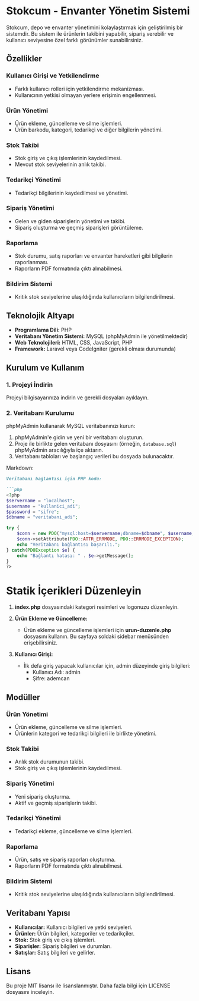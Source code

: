 # Stokcum - Envanter Yönetim Sistemi

Stokcum, depo ve envanter yönetimini kolaylaştırmak için geliştirilmiş bir sistemdir. Bu sistem ile ürünlerin takibini yapabilir, sipariş verebilir ve kullanıcı seviyesine özel farklı görünümler sunabilirsiniz.

## Özellikler

### Kullanıcı Girişi ve Yetkilendirme
- Farklı kullanıcı rolleri için yetkilendirme mekanizması.
- Kullanıcının yetkisi olmayan yerlere erişimin engellenmesi.

### Ürün Yönetimi
- Ürün ekleme, güncelleme ve silme işlemleri.
- Ürün barkodu, kategori, tedarikçi ve diğer bilgilerin yönetimi.

### Stok Takibi
- Stok giriş ve çıkış işlemlerinin kaydedilmesi.
- Mevcut stok seviyelerinin anlık takibi.

### Tedarikçi Yönetimi
- Tedarikçi bilgilerinin kaydedilmesi ve yönetimi.

### Sipariş Yönetimi
- Gelen ve giden siparişlerin yönetimi ve takibi.
- Sipariş oluşturma ve geçmiş siparişleri görüntüleme.

### Raporlama
- Stok durumu, satış raporları ve envanter hareketleri gibi bilgilerin raporlanması.
- Raporların PDF formatında çıktı alınabilmesi.

### Bildirim Sistemi
- Kritik stok seviyelerine ulaşıldığında kullanıcıların bilgilendirilmesi.

## Teknolojik Altyapı
- **Programlama Dili:** PHP
- **Veritabanı Yönetim Sistemi:** MySQL (phpMyAdmin ile yönetilmektedir)
- **Web Teknolojileri:** HTML, CSS, JavaScript, PHP
- **Framework:** Laravel veya CodeIgniter (gerekli olması durumunda)

## Kurulum ve Kullanım

### 1. Projeyi İndirin
Projeyi bilgisayarınıza indirin ve gerekli dosyaları ayıklayın.

### 2. Veritabanı Kurulumu
phpMyAdmin kullanarak MySQL veritabanınızı kurun:
1. phpMyAdmin'e gidin ve yeni bir veritabanı oluşturun.
2. Proje ile birlikte gelen veritabanı dosyasını (örneğin, `database.sql`) phpMyAdmin aracılığıyla içe aktarın.
3. Veritabanı tabloları ve başlangıç verileri bu dosyada bulunacaktır.

Markdown:
```markdown
Veritabanı bağlantısı için PHP kodu:

```php
<?php
$servername = "localhost";
$username = "kullanici_adi";
$password = "sifre";
$dbname = "veritabani_adi";

try {
    $conn = new PDO("mysql:host=$servername;dbname=$dbname", $username, $password);
    $conn->setAttribute(PDO::ATTR_ERRMODE, PDO::ERRMODE_EXCEPTION);
    echo "Veritabanı bağlantısı başarılı.";
} catch(PDOException $e) {
    echo "Bağlantı hatası: " . $e->getMessage();
}
?>
```
# Statik İçerikleri Düzenleyin

1. **index.php** dosyasındaki kategori resimleri ve logonuzu düzenleyin.

2. **Ürün Ekleme ve Güncelleme:**
   - Ürün ekleme ve güncelleme işlemleri için **urun-duzenle.php** dosyasını kullanın. Bu sayfaya soldaki sidebar menüsünden erişebilirsiniz.

3. **Kullanıcı Girişi:**
   - İlk defa giriş yapacak kullanıcılar için, admin düzeyinde giriş bilgileri:
     - Kullanıcı Adı: admin
     - Şifre: ademcan

## Modüller

### Ürün Yönetimi
- Ürün ekleme, güncelleme ve silme işlemleri.
- Ürünlerin kategori ve tedarikçi bilgileri ile birlikte yönetimi.

### Stok Takibi
- Anlık stok durumunun takibi.
- Stok giriş ve çıkış işlemlerinin kaydedilmesi.

### Sipariş Yönetimi
- Yeni sipariş oluşturma.
- Aktif ve geçmiş siparişlerin takibi.

### Tedarikçi Yönetimi
- Tedarikçi ekleme, güncelleme ve silme işlemleri.

### Raporlama
- Ürün, satış ve sipariş raporları oluşturma.
- Raporların PDF formatında çıktı alınabilmesi.

### Bildirim Sistemi
- Kritik stok seviyelerine ulaşıldığında kullanıcıların bilgilendirilmesi.

## Veritabanı Yapısı

- **Kullanıcılar:** Kullanıcı bilgileri ve yetki seviyeleri.
- **Ürünler:** Ürün bilgileri, kategoriler ve tedarikçiler.
- **Stok:** Stok giriş ve çıkış işlemleri.
- **Siparişler:** Sipariş bilgileri ve durumları.
- **Satışlar:** Satış bilgileri ve gelirler.

## Lisans

Bu proje MIT lisansı ile lisanslanmıştır. Daha fazla bilgi için LICENSE dosyasını inceleyin.
